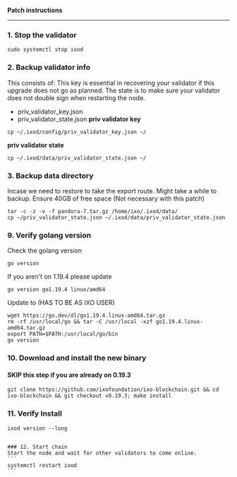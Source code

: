 **Patch instructions**
___
### 1. Stop the validator
```
sudo systemctl stop ixod
```
### 2. Backup validator info
This consists of:
This key is essential in recovering your validator if this upgrade does not go as planned. The state is to make sure your validator does not double sign when restarting the node.
- priv_validator_key.json
- priv_validator_state.json
**priv validator key**
```
cp ~/.ixod/config/priv_validator_key.json ~/
```
**priv validator state**
```
cp ~/.ixod/data/priv_validator_state.json ~/
```
### 3. Backup data directory
Incase we need to restore to take the export route. Might take a while to backup. Ensure 40GB of free space (Not necessary with this patch)
```
tar -c -z -v -f pandora-7.tar.gz /home/ixo/.ixod/data/
cp ~/priv_validator_state.json ~/.ixod/data/priv_validator_state.json 
```
### 9. Verify golang version
Check the golang version
```
go version
```
If you aren't on 1.19.4 please update
```
go version go1.19.4 linux/amd64
```
Update to (HAS TO BE AS IXO USER)
```
wget https://go.dev/dl/go1.19.4.linux-amd64.tar.gz
rm -rf /usr/local/go && tar -C /usr/local -xzf go1.19.4.linux-amd64.tar.gz
export PATH=$PATH:/usr/local/go/bin
go version
```
### 10.  Download and install the new binary
#### SKIP this step if you are already on 0.19.3
```
git clone https://github.com/ixofoundation/ixo-blockchain.git && cd ixo-blockchain && git checkout v0.19.3; make install
```
### 11. Verify Install
```
ixod version --long
```

``````

### 12. Start chain
Start the node and wait for other validators to come online.
```
systemctl restart ixod
```
